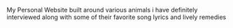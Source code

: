 My Personal Website built around various animals i have definitely interviewed along with some of their favorite song lyrics and lively remedies